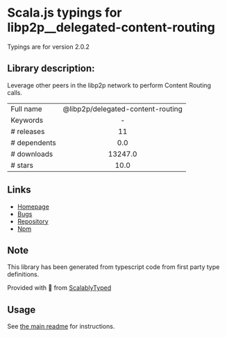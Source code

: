 
# Scala.js typings for libp2p__delegated-content-routing

Typings are for version 2.0.2

## Library description:
Leverage other peers in the libp2p network to perform Content Routing calls.

|                    |                 |
| ------------------ | :-------------: |
| Full name          | @libp2p/delegated-content-routing |
| Keywords           | - |
| # releases         | 11 |
| # dependents       | 0.0 |
| # downloads        | 13247.0 |
| # stars            | 10.0 |

## Links
- [Homepage](https://github.com/libp2p/js-libp2p-delegated-content-routing#readme)
- [Bugs](https://github.com/libp2p/js-libp2p-delegated-content-routing/issues)
- [Repository](https://github.com/libp2p/js-libp2p-delegated-content-routing)
- [Npm](https://www.npmjs.com/package/%40libp2p%2Fdelegated-content-routing)
    


## Note
This library has been generated from typescript code from first party type definitions.

Provided with :purple_heart: from [ScalablyTyped](https://github.com/oyvindberg/ScalablyTyped)

## Usage
See [the main readme](../../readme.md) for instructions.


